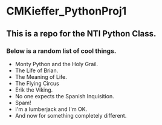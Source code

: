 # CMKieffer_PythonProj1
## This is a repo for the NTI Python Class.
### Below is a random list of cool things.

* Monty Python and the Holy Grail.
* The Life of Brian.
* The Meaning of Life.
* The Flying Circus
* Erik the Viking.
* No one expects the Spanish Inquisition.
* Spam!
* I'm a lumberjack and I'm OK.
* And now for something completely different.


